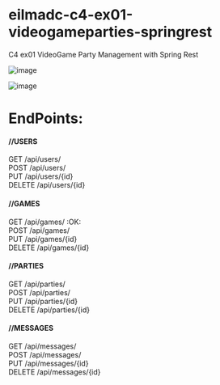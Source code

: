 # eilmadc-c4-ex01-videogameparties-springrest
 C4 ex01 VideoGame Party Management with Spring Rest
 
 
![image](https://user-images.githubusercontent.com/57563030/233208516-f377e070-909a-4f31-a772-b6627e66c5de.png)

![image](https://user-images.githubusercontent.com/57563030/233208668-b50f02f1-4cfc-4e2b-8fe9-c13e202eb529.png)

# EndPoints:

#### //USERS  
GET /api/users/  
POST /api/users/  
PUT /api/users/{id}  
DELETE /api/users/{id}  

#### //GAMES  
GET /api/games/  :OK:  
POST /api/games/  
PUT /api/games/{id}  
DELETE /api/games/{id}  

#### //PARTIES
GET /api/parties/  
POST /api/parties/  
PUT /api/parties/{id}  
DELETE /api/parties/{id}  

#### //MESSAGES
GET /api/messages/  
POST /api/messages/  
PUT /api/messages/{id}  
DELETE /api/messages/{id}
